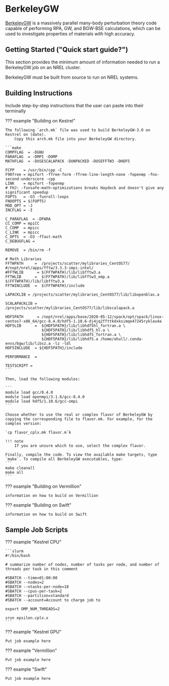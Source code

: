 # BerkeleyGW

[BerkeleyGW](https://www.berkeleygw.org) is a massively parallel many-body perturbation theory code capable of performing RPA, GW, and BGW-BSE calculations, which can be used to investigate properties of materials with high accuracy.

## Getting Started ("Quick start guide?")

This section provides the minimum amount of information needed to run a BerkeleyGW job on an NREL cluster.

BerkeleyGW must be built from source to run on NREL systems.

## Building Instructions

Include step-by-step instructions that the user can paste into their terminally

??? example "Building on Kestrel"

	The following `arch.mk` file was used to build BerkeleyGW-3.0 on Kestrel on (date).
        Copy this arch.mk file into your BerkeleyGW directory.
	
	```make
	COMPFLAG  = -DGNU
	PARAFLAG  = -DMPI -DOMP
	MATHFLAG  = -DUSESCALAPACK -DUNPACKED -DUSEFFTW3 -DHDF5
	
	FCPP    = /usr/bin/cpp -C
	F90free = mpifort -ffree-form -ffree-line-length-none -fopenmp -fno-second-underscore -cpp
	LINK    = mpifort -fopenmp
	# FHJ: -funsafe-math-optimizations breaks Haydock and doesn't give any significant speedup
	FOPTS   = -O3 -funroll-loops 
	FNOOPTS = $(FOPTS)
	MOD_OPT = -J  
	INCFLAG = -I
	
	C_PARAFLAG  = -DPARA
	CC_COMP = mpiCC
	C_COMP  = mpicc
	C_LINK  = mpicc
	C_OPTS  = -O3 -ffast-math
	C_DEBUGFLAG = 
	
	REMOVE  = /bin/rm -f
	
	# Math Libraries                                                                                                                                                                                            
	FFTWPATH     =  /projects/scatter/mylibraries_CentOS77/
	#/nopt/nrel/apps/fftw/3.3.3-impi-intel/
	#FFTWLIB      = $(FFTWPATH)/lib/libfftw3.a
	FFTWLIB      =  $(FFTWPATH)/lib/libfftw3_omp.a $(FFTWPATH)/lib/libfftw3.a
	FFTWINCLUDE  =  $(FFTWPATH)/include
	
	LAPACKLIB = /projects/scatter/mylibraries_CentOS77/lib/libopenblas.a
	
	SCALAPACKLIB = /projects/scatter/mylibraries_CentOS77/lib/libscalapack.a
	
	HDF5PATH      = /nopt/nrel/apps/base/2020-05-12/spack/opt/spack/linux-centos7-x86_64/gcc-8.4.0/hdf5-1.10.6-dj4jq2ffttkdxksimqe47245ryklau4a
	HDF5LIB      =  ${HDF5PATH}/lib/libhdf5hl_fortran.a \
	                ${HDF5PATH}/lib/libhdf5_hl.a \
	                ${HDF5PATH}/lib/libhdf5_fortran.a \
	                ${HDF5PATH}/lib/libhdf5.a /home/ohull/.conda-envs/bgw/lib/libsz.a -lz -ldl
	HDF5INCLUDE  = ${HDF5PATH}/include

	PERFORMANCE  =

	TESTSCRIPT = 
	```

	Then, load the following modules:

	```
	module load gcc/8.4.0
	module load openmpi/3.1.6/gcc-8.4.0
	module load hdf5/1.10.6/gcc-ompi
	```

	Choose whether to use the real or complex flavor of BerkeleyGW by copying the corresponding file to flavor.mk. For example, for the complex version:

	`cp flavor_cplx.mk flavor.m`k

	!!! note
		If you are unsure which to use, select the complex flavor.

	Finally, compile the code. To view the available make targets, type `make`. To compile all BerkeleyGW executables, type:
	```
	make cleanall
	make all
	```


??? example "Building on Vermillion"

	information on how to build on Vermillion

??? example "Building on Swift"

	information on how to build on Swift

## Sample Job Scripts

??? example "Kestrel CPU"

	```slurm
	#!/bin/bash

	# summarize number of nodes, number of tasks per node, and number of threads per task in this comment 

	#SBATCH --time=01:00:00
	#SBATCH --nodes=2
	#SBATCH --ntasks-per-node=18
	#SBATCH --cpus-per-task=2
	#SBATCH --partition=standard
	#SBATCH --account=Account to charge job to 

	export OMP_NUM_THREADS=2

	srun epsilon.cplx.x
	```
		
??? example "Kestrel GPU"

	Put job example here

??? example "Vermillion"

	Put job example here

??? example "Swift"

	Put job example here

